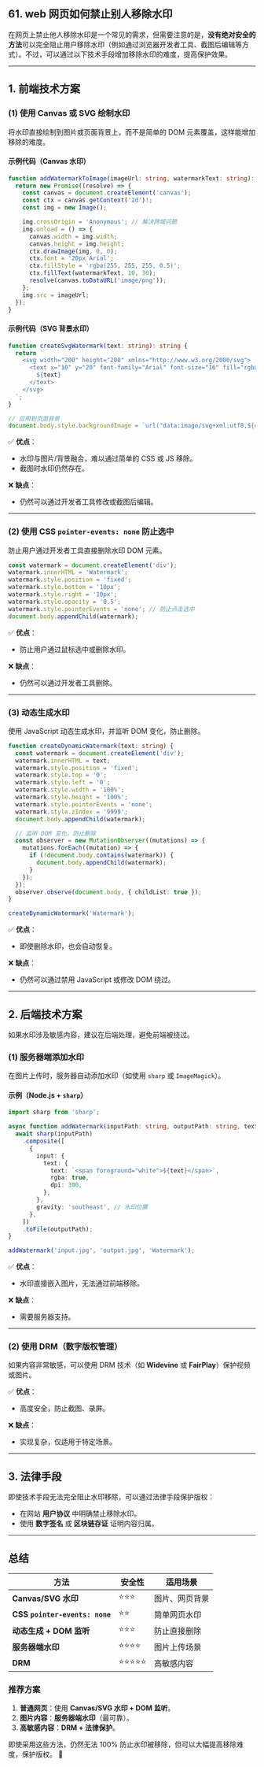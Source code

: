 ## 61. web 网页如何禁止别人移除水印

在网页上禁止他人移除水印是一个常见的需求，但需要注意的是，**没有绝对安全的方法**可以完全阻止用户移除水印（例如通过浏览器开发者工具、截图后编辑等方式）。不过，可以通过以下技术手段增加移除水印的难度，提高保护效果。

---

## **1. 前端技术方案**

### **(1) 使用 Canvas 或 SVG 绘制水印**
将水印直接绘制到图片或页面背景上，而不是简单的 DOM 元素覆盖，这样能增加移除的难度。

#### **示例代码（Canvas 水印）**
```typescript
function addWatermarkToImage(imageUrl: string, watermarkText: string): Promise<string> {
  return new Promise((resolve) => {
    const canvas = document.createElement('canvas');
    const ctx = canvas.getContext('2d')!;
    const img = new Image();

    img.crossOrigin = 'Anonymous'; // 解决跨域问题
    img.onload = () => {
      canvas.width = img.width;
      canvas.height = img.height;
      ctx.drawImage(img, 0, 0);
      ctx.font = '20px Arial';
      ctx.fillStyle = 'rgba(255, 255, 255, 0.5)';
      ctx.fillText(watermarkText, 10, 30);
      resolve(canvas.toDataURL('image/png'));
    };
    img.src = imageUrl;
  });
}
```

#### **示例代码（SVG 背景水印）**
```typescript
function createSvgWatermark(text: string): string {
  return `
    <svg width="200" height="200" xmlns="http://www.w3.org/2000/svg">
      <text x="10" y="20" font-family="Arial" font-size="16" fill="rgba(0,0,0,0.1)" transform="rotate(-45)">
        ${text}
      </text>
    </svg>
  `;
}

// 应用到页面背景
document.body.style.backgroundImage = `url("data:image/svg+xml;utf8,${encodeURIComponent(createSvgWatermark('Watermark'))}")`;
```

✅ **优点**：
- 水印与图片/背景融合，难以通过简单的 CSS 或 JS 移除。
- 截图时水印仍然存在。

❌ **缺点**：
- 仍然可以通过开发者工具修改或截图后编辑。

---

### **(2) 使用 CSS `pointer-events: none` 防止选中**
防止用户通过开发者工具直接删除水印 DOM 元素。

```typescript
const watermark = document.createElement('div');
watermark.innerHTML = 'Watermark';
watermark.style.position = 'fixed';
watermark.style.bottom = '10px';
watermark.style.right = '10px';
watermark.style.opacity = '0.5';
watermark.style.pointerEvents = 'none'; // 防止点击选中
document.body.appendChild(watermark);
```

✅ **优点**：
- 防止用户通过鼠标选中或删除水印。

❌ **缺点**：
- 仍然可以通过开发者工具删除。

---

### **(3) 动态生成水印**
使用 JavaScript 动态生成水印，并监听 DOM 变化，防止删除。

```typescript
function createDynamicWatermark(text: string) {
  const watermark = document.createElement('div');
  watermark.innerHTML = text;
  watermark.style.position = 'fixed';
  watermark.style.top = '0';
  watermark.style.left = '0';
  watermark.style.width = '100%';
  watermark.style.height = '100%';
  watermark.style.pointerEvents = 'none';
  watermark.style.zIndex = '9999';
  document.body.appendChild(watermark);

  // 监听 DOM 变化，防止删除
  const observer = new MutationObserver((mutations) => {
    mutations.forEach((mutation) => {
      if (!document.body.contains(watermark)) {
        document.body.appendChild(watermark);
      }
    });
  });
  observer.observe(document.body, { childList: true });
}

createDynamicWatermark('Watermark');
```

✅ **优点**：
- 即使删除水印，也会自动恢复。

❌ **缺点**：
- 仍然可以通过禁用 JavaScript 或修改 DOM 绕过。

---

## **2. 后端技术方案**
如果水印涉及敏感内容，建议在后端处理，避免前端被绕过。

### **(1) 服务器端添加水印**
在图片上传时，服务器自动添加水印（如使用 `sharp` 或 `ImageMagick`）。

#### **示例（Node.js + `sharp`）**
```typescript
import sharp from 'sharp';

async function addWatermark(inputPath: string, outputPath: string, text: string) {
  await sharp(inputPath)
    .composite([
      {
        input: {
          text: {
            text: `<span foreground="white">${text}</span>`,
            rgba: true,
            dpi: 300,
          },
        },
        gravity: 'southeast', // 水印位置
      },
    ])
    .toFile(outputPath);
}

addWatermark('input.jpg', 'output.jpg', 'Watermark');
```

✅ **优点**：
- 水印直接嵌入图片，无法通过前端移除。

❌ **缺点**：
- 需要服务器支持。

---

### **(2) 使用 DRM（数字版权管理）**
如果内容非常敏感，可以使用 DRM 技术（如 **Widevine** 或 **FairPlay**）保护视频或图片。

✅ **优点**：
- 高度安全，防止截图、录屏。

❌ **缺点**：
- 实现复杂，仅适用于特定场景。

---

## **3. 法律手段**
即使技术手段无法完全阻止水印移除，可以通过法律手段保护版权：
- 在网站 **用户协议** 中明确禁止移除水印。
- 使用 **数字签名** 或 **区块链存证** 证明内容归属。

---

## **总结**
| 方法 | 安全性 | 适用场景 |
|------|--------|----------|
| **Canvas/SVG 水印** | ⭐⭐⭐ | 图片、网页背景 |
| **CSS `pointer-events: none`** | ⭐⭐ | 简单网页水印 |
| **动态生成 + DOM 监听** | ⭐⭐⭐ | 防止直接删除 |
| **服务器端水印** | ⭐⭐⭐⭐ | 图片上传场景 |
| **DRM** | ⭐⭐⭐⭐⭐ | 高敏感内容 |

### **推荐方案**
1. **普通网页**：使用 **Canvas/SVG 水印 + DOM 监听**。
2. **图片内容**：**服务器端水印**（最可靠）。
3. **高敏感内容**：**DRM + 法律保护**。

即使采用这些方法，仍然无法 100% 防止水印被移除，但可以大幅提高移除难度，保护版权。 🚀